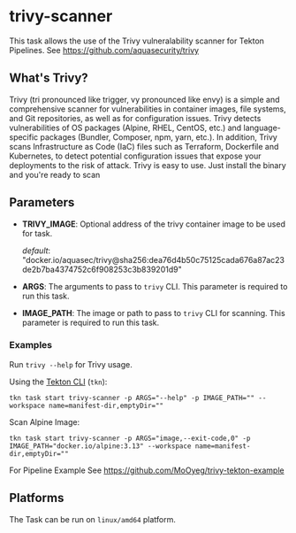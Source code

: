 # trivy-scanner

This task allows the use of the Trivy vulneralability scanner for Tekton Pipelines. See <https://github.com/aquasecurity/trivy>

## What's Trivy?

Trivy (tri pronounced like trigger, vy pronounced like envy) is a simple and comprehensive scanner for vulnerabilities in container images, file systems, and Git repositories, as well as for configuration issues. Trivy detects vulnerabilities of OS packages (Alpine, RHEL, CentOS, etc.) and language-specific packages (Bundler, Composer, npm, yarn, etc.). In addition, Trivy scans Infrastructure as Code (IaC) files such as Terraform, Dockerfile and Kubernetes, to detect potential configuration issues that expose your deployments to the risk of attack. Trivy is easy to use. Just install the binary and you're ready to scan

## Parameters

* **TRIVY_IMAGE**: Optional address of the trivy container image to be used for task.

  _default_: "docker.io/aquasec/trivy@sha256:dea76d4b50c75125cada676a87ac23de2b7ba4374752c6f908253c3b839201d9"

* **ARGS**: The arguments to pass to `trivy` CLI. This parameter is required to run this task.

* **IMAGE_PATH**: The image or path to pass to `trivy` CLI for scanning. This parameter is required to run this task.

### Examples

Run `trivy --help` for Trivy usage.

Using the [Tekton CLI](https://github.com/tektoncd/cli/blob/main/docs/cmd/tkn_task_start.md) (`tkn`):

```shell
tkn task start trivy-scanner -p ARGS="--help" -p IMAGE_PATH="" --workspace name=manifest-dir,emptyDir=""
```

Scan Alpine Image:

```shell
tkn task start trivy-scanner -p ARGS="image,--exit-code,0" -p IMAGE_PATH="docker.io/alpine:3.13" --workspace name=manifest-dir,emptyDir=""
```

For Pipeline Example See <https://github.com/MoOyeg/trivy-tekton-example>

## Platforms

The Task can be run on `linux/amd64` platform.